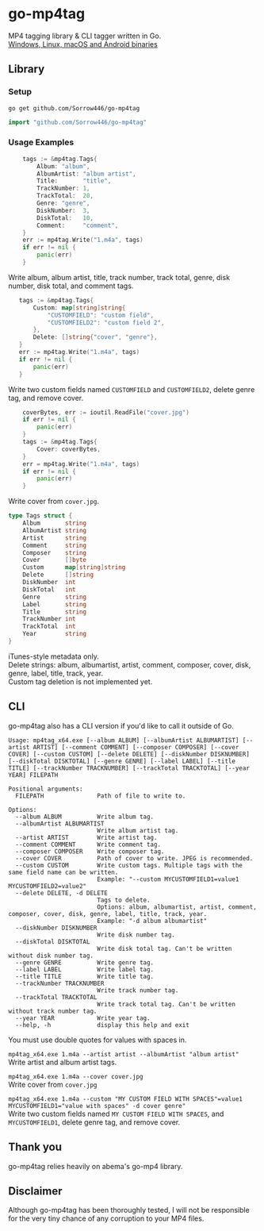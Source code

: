 # go-mp4tag
MP4 tagging library & CLI tagger written in Go.    
[Windows, Linux, macOS and Android binaries](https://github.com/Sorrow446/go-mp4tag/releases)


## Library
### Setup
```
go get github.com/Sorrow446/go-mp4tag
```
```go
import "github.com/Sorrow446/go-mp4tag"
```

### Usage Examples
```go
	tags := &mp4tag.Tags{
		Album: "album",
		AlbumArtist: "album artist",
		Title:       "title",
		TrackNumber: 1,
		TrackTotal:  20,
		Genre: "genre",
		DiskNumber:  3,
		DiskTotal:   10,
		Comment:     "comment",
	}
	err := mp4tag.Write("1.m4a", tags)
	if err != nil {
		panic(err)
	}
```
 Write album, album artist, title, track number, track total, genre, disk number, disk total, and comment tags.
 
 
 ```go
	tags := &mp4tag.Tags{
		Custom: map[string]string{
			"CUSTOMFIELD": "custom field",
			"CUSTOMFIELD2": "custom field 2",
		},
		Delete: []string{"cover", "genre"},
	}
	err := mp4tag.Write("1.m4a", tags)
	if err != nil {
		panic(err)
	}
```
Write two custom fields named `CUSTOMFIELD` and `CUSTOMFIELD2`, delete genre tag, and remove cover.


```go
	coverBytes, err := ioutil.ReadFile("cover.jpg")
	if err != nil {
		panic(err)
	}
	tags := &mp4tag.Tags{
		Cover: coverBytes,
	}
	err = mp4tag.Write("1.m4a", tags)
	if err != nil {
		panic(err)
	}
```
Write cover from `cover.jpg`.

```go
type Tags struct {
	Album       string
	AlbumArtist string
	Artist      string
	Comment     string
	Composer    string
	Cover       []byte
	Custom      map[string]string
	Delete      []string
	DiskNumber  int
	DiskTotal   int
	Genre       string
	Label       string
	Title       string
	TrackNumber int
	TrackTotal  int
	Year        string
}
```
iTunes-style metadata only.       
Delete strings: album, albumartist, artist, comment, composer, cover, disk, genre, label, title, track, year.    
Custom tag deletion is not implemented yet.

## CLI
go-mp4tag also has a CLI version if you'd like to call it outside of Go.
```
Usage: mp4tag_x64.exe [--album ALBUM] [--albumArtist ALBUMARTIST] [--artist ARTIST] [--comment COMMENT] [--composer COMPOSER] [--cover COVER] [--custom CUSTOM] [--delete DELETE] [--diskNumber DISKNUMBER] [--diskTotal DISKTOTAL] [--genre GENRE] [--label LABEL] [--title TITLE] [--trackNumber TRACKNUMBER] [--trackTotal TRACKTOTAL] [--year YEAR] FILEPATH

Positional arguments:
  FILEPATH               Path of file to write to.

Options:
  --album ALBUM          Write album tag.
  --albumArtist ALBUMARTIST
                         Write album artist tag.
  --artist ARTIST        Write artist tag.
  --comment COMMENT      Write comment tag.
  --composer COMPOSER    Write composer tag.
  --cover COVER          Path of cover to write. JPEG is recommended.
  --custom CUSTOM        Write custom tags. Multiple tags with the same field name can be written.
                         Example: "--custom MYCUSTOMFIELD1=value1 MYCUSTOMFIELD2=value2"
  --delete DELETE, -d DELETE
                         Tags to delete.
                         Options: album, albumartist, artist, comment, composer, cover, disk, genre, label, title, track, year.
                         Example: "-d album albumartist"
  --diskNumber DISKNUMBER
                         Write disk number tag.
  --diskTotal DISKTOTAL
                         Write disk total tag. Can't be written without disk number tag.
  --genre GENRE          Write genre tag.
  --label LABEL          Write label tag.
  --title TITLE          Write title tag.
  --trackNumber TRACKNUMBER
                         Write track number tag.
  --trackTotal TRACKTOTAL
                         Write track total tag. Can't be written without track number tag.
  --year YEAR            Write year tag.
  --help, -h             display this help and exit
  ```
  You must use double quotes for values with spaces in.
  
  `mp4tag_x64.exe 1.m4a --artist artist --albumArtist "album artist"`    
  Write artist and album artist tags.
  
  `mp4tag_x64.exe 1.m4a --cover cover.jpg`    
  Write cover from `cover.jpg`
  
  `mp4tag_x64.exe 1.m4a --custom "MY CUSTOM FIELD WITH SPACES"=value1 MYCUSTOMFIELD1="value with spaces" -d cover genre"`    
  Write two custom fields named `MY CUSTOM FIELD WITH SPACES`, and `MYCUSTOMFIELD1`, delete genre tag, and remove cover.

## Thank you
 go-mp4tag relies heavily on abema's go-mp4 library.

## Disclaimer
Although go-mp4tag has been thoroughly tested, I will not be responsible for the very tiny chance of any corruption to your MP4 files.
